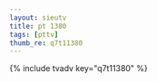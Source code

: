 ```yaml
--- 
layout: sieutv
title: pt 1380
tags: [pttv]
thumb_re: q7t11380
---
```

{% include tvadv key="q7t11380" %} 
